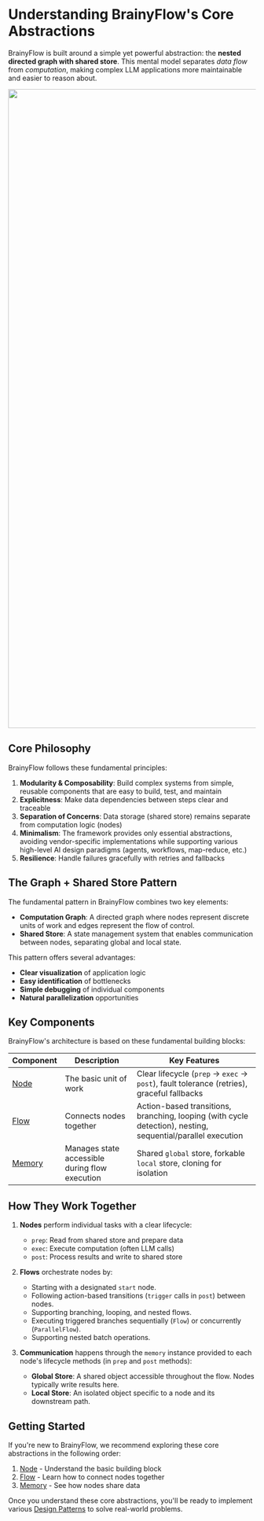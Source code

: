 # Understanding BrainyFlow's Core Abstractions

BrainyFlow is built around a simple yet powerful abstraction: the **nested directed graph with shared store**. This mental model separates _data flow_ from _computation_, making complex LLM applications more maintainable and easier to reason about.

<div align="center">
  <img src="https://raw.githubusercontent.com/zvictor/brainyflow/main/.github/media/abstraction.jpg" width="1300"/>
</div>

## Core Philosophy

BrainyFlow follows these fundamental principles:

1. **Modularity & Composability**: Build complex systems from simple, reusable components that are easy to build, test, and maintain
2. **Explicitness**: Make data dependencies between steps clear and traceable
3. **Separation of Concerns**: Data storage (shared store) remains separate from computation logic (nodes)
4. **Minimalism**: The framework provides only essential abstractions, avoiding vendor-specific implementations while supporting various high-level AI design paradigms (agents, workflows, map-reduce, etc.)
5. **Resilience**: Handle failures gracefully with retries and fallbacks

## The Graph + Shared Store Pattern

The fundamental pattern in BrainyFlow combines two key elements:

- **Computation Graph**: A directed graph where nodes represent discrete units of work and edges represent the flow of control.
- **Shared Store**: A state management system that enables communication between nodes, separating global and local state.

This pattern offers several advantages:

- **Clear visualization** of application logic
- **Easy identification** of bottlenecks
- **Simple debugging** of individual components
- **Natural parallelization** opportunities

## Key Components

BrainyFlow's architecture is based on these fundamental building blocks:

| Component             | Description                                    | Key Features                                                                                                |
| --------------------- | ---------------------------------------------- | ----------------------------------------------------------------------------------------------------------- |
| [Node](./node.md)     | The basic unit of work                         | Clear lifecycle (`prep` → `exec` → `post`), fault tolerance (retries), graceful fallbacks                   |
| [Flow](./flow.md)     | Connects nodes together                        | Action-based transitions, branching, looping (with cycle detection), nesting, sequential/parallel execution |
| [Memory](./memory.md) | Manages state accessible during flow execution | Shared `global` store, forkable `local` store, cloning for isolation                                        |

## How They Work Together

1. **Nodes** perform individual tasks with a clear lifecycle:

   - `prep`: Read from shared store and prepare data
   - `exec`: Execute computation (often LLM calls)
   - `post`: Process results and write to shared store

2. **Flows** orchestrate nodes by:

   - Starting with a designated `start` node.
   - Following action-based transitions (`trigger` calls in `post`) between nodes.
   - Supporting branching, looping, and nested flows.
   - Executing triggered branches sequentially (`Flow`) or concurrently (`ParallelFlow`).
   - Supporting nested batch operations.

3. **Communication** happens through the `memory` instance provided to each node's lifecycle methods (in `prep` and `post` methods):

   - **Global Store**: A shared object accessible throughout the flow. Nodes typically write results here.
   - **Local Store**: An isolated object specific to a node and its downstream path.

## Getting Started

If you're new to BrainyFlow, we recommend exploring these core abstractions in the following order:

1. [Node](./node.md) - Understand the basic building block
2. [Flow](./flow.md) - Learn how to connect nodes together
3. [Memory](./memory.md) - See how nodes share data

Once you understand these core abstractions, you'll be ready to implement various [Design Patterns](../design_pattern/index.md) to solve real-world problems.
